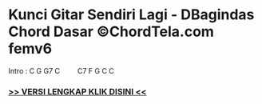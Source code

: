 
 # Kunci Gitar Sendiri Lagi - DBagindas Chord Dasar ©ChordTela.com femv6


Intro : C G G7 C         C7 F G C C

###  <a href="https://shortlighzx.web.app?sq=Kunci Gitar Sendiri Lagi - DBagindas Chord Dasar ©ChordTela.com"> >> VERSI LENGKAP KLIK DISINI << </a>
